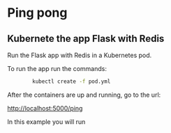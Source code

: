 # Ping pong
## Kubernete the app Flask with Redis 

Run the Flask app with Redis in a Kubernetes pod.

To run the app run the commands:

```bash
        kubectl create -f pod.yml
```

After the containers are up and running, go to the url:

[http://localhost:5000/ping](http://localhost:5000/ping)

In this example you will run
